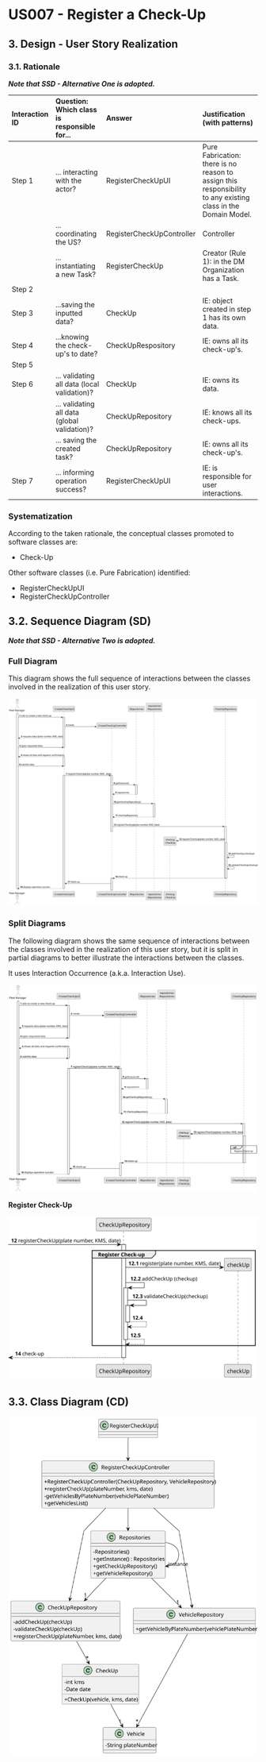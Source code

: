# US007 - Register a Check-Up

## 3. Design - User Story Realization 

### 3.1. Rationale

_**Note that SSD - Alternative One is adopted.**_

| Interaction ID | Question: Which class is responsible for...   | Answer                    | Justification (with patterns)                                                                                 |
|:---------------|:----------------------------------------------|:--------------------------|:--------------------------------------------------------------------------------------------------------------|
| Step 1  		     | 	... interacting with the actor?              | RegisterCheckUpUI         | Pure Fabrication: there is no reason to assign this responsibility to any existing class in the Domain Model. |
| 			  		        | 	... coordinating the US?                     | RegisterCheckUpController | Controller                                                                                                    |
| 			  		        | 	... instantiating a new Task?                | RegisterCheckUp           | Creator (Rule 1): in the DM Organization has a Task.                                                          |
| Step 2  		     | 							                                       |                           |                                                                                                               |
| Step 3  		     | 	...saving the inputted data?                 | CheckUp                   | IE: object created in step 1 has its own data.                                                                |
| Step 4  		     | 	...knowing the check-up's to date?           | CheckUpRespository        | IE: owns all its check-up's.                                                                      |
| Step 5  		     | 							                                       |                           |                                                                                                               |              
| Step 6  		     | 	... validating all data (local validation)?  | CheckUp                   | IE: owns its data.                                                                                            | 
| 			  		        | 	... validating all data (global validation)? | CheckUpRepository         | IE: knows all its check-ups.                                                                                  | 
| 			  		        | 	... saving the created task?                 | CheckUpRepository         | IE: owns all its check-up's.                                                                                  | 
| Step 7  		     | 	... informing operation success?             | RegisterCheckUpUI         | IE: is responsible for user interactions.                                                                     | 

### Systematization ##

According to the taken rationale, the conceptual classes promoted to software classes are: 

* Check-Up

Other software classes (i.e. Pure Fabrication) identified: 

* RegisterCheckUpUI  
* RegisterCheckUpController


## 3.2. Sequence Diagram (SD)

_**Note that SSD - Alternative Two is adopted.**_

### Full Diagram

This diagram shows the full sequence of interactions between the classes involved in the realization of this user story.

![Sequence Diagram - Full](svg/us007-sequence-diagram-full.svg)

### Split Diagrams

The following diagram shows the same sequence of interactions between the classes involved in the realization of this user story, but it is split in partial diagrams to better illustrate the interactions between the classes.

It uses Interaction Occurrence (a.k.a. Interaction Use).

![Sequence Diagram - split](svg/us007-sequence-diagram-split.svg)

**Register Check-Up**

![Sequence Diagram - Partial - Create Task](svg/us007-sequence-diagram-partial-create-checkup.svg)

## 3.3. Class Diagram (CD)

![Class Diagram](svg/us007-class-diagram.svg)